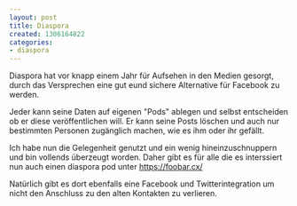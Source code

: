```yaml
---
layout: post
title: Diaspora
created: 1306164822
categories:
- diaspora
---
```

Diaspora hat vor knapp einem Jahr für Aufsehen in den Medien gesorgt, durch das Versprechen eine gut eund sichere Alternative für Facebook zu werden.

Jeder kann seine Daten auf eigenen "Pods" ablegen und selbst entscheiden ob er diese veröffentlichen will. Er kann seine Posts löschen und auch nur bestimmten Personen zugänglich machen, wie es ihm oder ihr gefällt.

Ich habe nun die Gelegenheit genutzt und ein wenig hineinzuschnuppern und bin vollends überzeugt worden. Daher gibt es für alle die es interssiert nun auch einen diaspora pod unter https://foobar.cx/

Natürlich gibt es dort ebenfalls eine Facebook und Twitterintegration um nicht den Anschluss zu den alten Kontakten zu verlieren.
